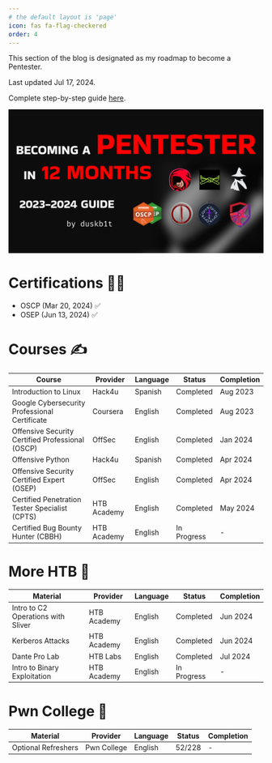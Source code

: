 ```yaml
---
# the default layout is 'page'
icon: fas fa-flag-checkered
order: 4
---
```

This section of the blog is designated as my roadmap to become a Pentester.

Last updated Jul 17, 2024.

Complete step-by-step guide [here](https://youtu.be/kVBHSHZJffk?si=RdXwICGAMqcHAsWb).

<img src="/assets/img/roadmap/screenshot.jpg" alt="screenshot.jpg" style="width:600px;">

# Certifications 👨‍🎓

* OSCP (Mar 20, 2024) ✅
* OSEP (Jun 13, 2024) ✅

# Courses ✍️

| Course                                                 | Provider     | Language | Status       | Completion |
|--------------------------------------------------------|--------------|----------|--------------|------------|
| Introduction to Linux                                  | Hack4u       | Spanish  | Completed    | Aug 2023   |
| Google Cybersecurity Professional Certificate          | Coursera     | English  | Completed    | Aug 2023   |
| Offensive Security Certified Professional (OSCP)       | OffSec       | English  | Completed    | Jan 2024   |
| Offensive Python                                       | Hack4u       | Spanish  | Completed    | Apr 2024   |
| Offensive Security Certified Expert (OSEP)             | OffSec       | English  | Completed    | Apr 2024   |
| Certified Penetration Tester Specialist (CPTS)         | HTB Academy  | English  | Completed    | May 2024   |
| Certified Bug Bounty Hunter (CBBH)                     | HTB Academy  | English  | In Progress  | -          |

# More HTB 💚

| Material                                               | Provider     | Language | Status       | Completion |
|--------------------------------------------------------|--------------|----------|--------------|------------|
| Intro to C2 Operations with Sliver                     | HTB Academy  | English  | Completed    | Jun 2024   |
| Kerberos Attacks                                       | HTB Academy  | English  | Completed    | Jun 2024   |
| Dante Pro Lab                                          | HTB Labs     | English  | Completed    | Jul 2024   |
| Intro to Binary Exploitation                           | HTB Academy  | English  | In Progress  | -          |

# Pwn College 🥷

| Material                                               | Provider     | Language | Status       | Completion |
|--------------------------------------------------------|--------------|----------|--------------|------------|
| Optional Refreshers                                    | Pwn College  | English  | 52/228       | -          |

